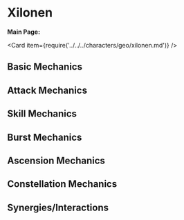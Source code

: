# Xilonen

**Main Page:**

<Card item={require('../../../characters/geo/xilonen.md')} />

## Basic Mechanics

## Attack Mechanics

## Skill Mechanics

## Burst Mechanics

## Ascension Mechanics

## Constellation Mechanics

## Synergies/Interactions
